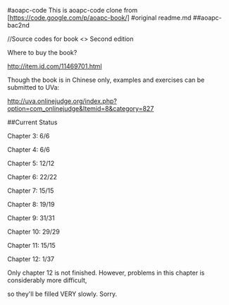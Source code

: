 #aoapc-code
This is aoapc-code clone from [https://code.google.com/p/aoapc-book/]
#original readme.md
##aoapc-bac2nd

//Source codes for book <<BeginningAlgorithmContests>> Second edition

Where to buy the book?

http://item.jd.com/11469701.html

Though the book is in Chinese only, examples and exercises can be submitted to UVa:

http://uva.onlinejudge.org/index.php?option=com_onlinejudge&Itemid=8&category=827

##Current Status

Chapter 3: 6/6

Chapter 4: 6/6

Chapter 5: 12/12

Chapter 6: 22/22

Chapter 7: 15/15

Chapter 8: 19/19

Chapter 9: 31/31

Chapter 10: 29/29

Chapter 11: 15/15

Chapter 12: 1/37

Only chapter 12 is not finished. However, problems in this chapter is considerably more difficult,

so they'll be filled VERY slowly. Sorry.


